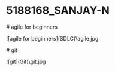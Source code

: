 # 5188168\_SANJAY-N

\# agile for beginners

!\[agile for beginners](SDLC)\\agile.jpg

\# git 

!\[git](Git)\\git.jpg

